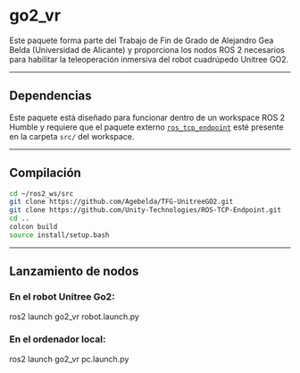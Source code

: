 # go2_vr

Este paquete forma parte del Trabajo de Fin de Grado de Alejandro Gea Belda (Universidad de Alicante) y proporciona los nodos ROS 2 necesarios para habilitar la teleoperación inmersiva del robot cuadrúpedo Unitree GO2.

---

## Dependencias

Este paquete está diseñado para funcionar dentro de un workspace ROS 2 Humble y requiere que el paquete externo [`ros_tcp_endpoint`](https://github.com/Unity-Technologies/ROS-TCP-Endpoint) esté presente en la carpeta `src/` del workspace.

---

## Compilación

```bash
cd ~/ros2_ws/src
git clone https://github.com/Agebelda/TFG-UnitreeGO2.git
git clone https://github.com/Unity-Technologies/ROS-TCP-Endpoint.git
cd ..
colcon build
source install/setup.bash
```

---

## Lanzamiento de nodos

### En el robot Unitree Go2:

ros2 launch go2_vr robot.launch.py

### En el ordenador local:

ros2 launch go2_vr pc.launch.py